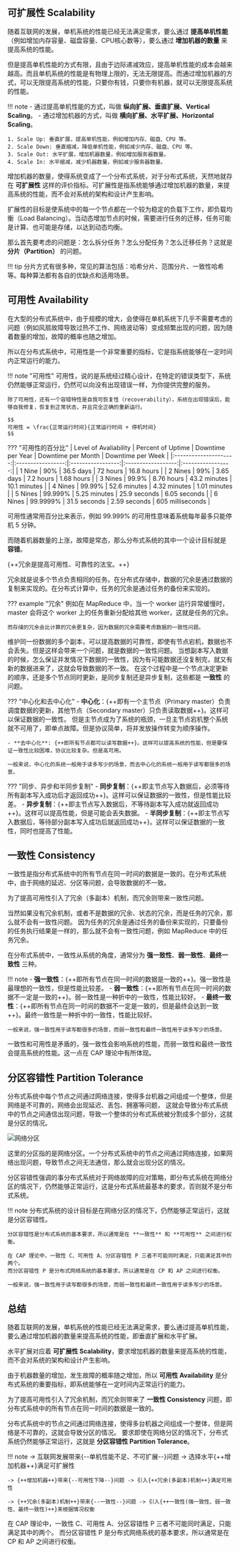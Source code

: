 
## 可扩展性 Scalability
随着互联网的发展，单机系统的性能已经无法满足需求，要么通过 **提高单机性能**（例如增加内存容量、磁盘容量、CPU核心数等），要么通过 **增加机器的数量** 来提高系统的性能。

但是提高单机性能的方式有限，且由于边际递减效应，提高单机性能的成本会越来越高。而且单机系统的性能是有物理上限的，无法无限提高。而通过增加机器的方式，可以无限提高系统的性能，只要你有钱，只要你有机器，就可以无限提高系统的性能。

!!! note
    - 通过提高单机性能的方式，叫做 **纵向扩展、垂直扩展、Vertical Scaling**。
    - 通过增加机器的方式，叫做 **横向扩展、水平扩展、Horizontal Scaling**。

    1. Scale Up: 垂直扩展，提高单机性能，例如增加内存、磁盘、CPU 等。
    2. Scale Down: 垂直缩减，降低单机性能，例如减少内存、磁盘、CPU 等。
    3. Scale Out: 水平扩展，增加机器数量，例如增加服务器数量。
    4. Scale In: 水平缩减，减少机器数量，例如减少服务器数量。


增加机器的数量，使得系统变成了一个分布式系统，对于分布式系统，天然地就存在 **可扩展性** 这样的评价指标。可扩展性是指系统能够通过增加机器的数量，来提高系统的性能，而不会对系统的架构和设计产生影响。

扩展性的目标是使系统中的每一个节点都在一个较为稳定的负载下工作，即负载均衡（Load Balancing）。当动态增加节点的时候，需要进行任务的迁移，任务可能是计算、也可能是存储，以达到动态均衡。

那么首先要考虑的问题是：怎么拆分任务？怎么分配任务？怎么迁移任务？这就是 **分片（Partition）** 的问题。

!!! tip
    分片方式有很多种，常见的算法包括：哈希分片、范围分片、一致性哈希等。每种算法都有各自的优缺点和适用场景。

## 可用性 Availability
在大型的分布式系统中，由于规模的增大，会使得在单机系统下几乎不需要考虑的问题（例如风扇故障导致过热不工作、网络波动等）变成频繁出现的问题，因为随着数量的增加，故障的概率也随之增加。

所以在分布式系统中，可用性是一个非常重要的指标，它是指系统能够在一定时间内正常运行的能力。

!!! note "可用性"
    可用性，说的是系统经过精心设计，在特定的错误类型下，系统仍然能够正常运行，仍然可以向没有出现错误一样，为你提供完整的服务。
    
    除了可用性，还有一个容错特性是自我可恢复性（recoverability），系统在出现错误后，能够自我修复，恢复到正常状态，并且完全正确的重新运行。

    $$
    可用性 = \frac{正常运行时间}{正常运行时间 + 停机时间}
    $$


??? "可用性的百分比"
    | Level of Avaliability | Percent of Uptime | Downtime per Year | Downtime per Month | Downtime per Week |
    |:---------------------:|:-----------------:|:-----------------:|:------------------:|:-----------------:|
    |        1 Nine         |        90%        |     36.5 days     |      72 hours      |    16.8 hours     |
    |        2 Nines        |        99%        |     3.65 days     |     7.2 hours      |    1.68 hours     |
    |        3 Nines        |       99.9%       |    8.76 hours     |    43.2 minutes    |   10.1 minutes    |
    |        4 Nines        |      99.99%       |   52.6 minutes    |    4.32 minutes    |   1.01 minutes    |
    |        5 Nines        |      99.999%      |   5.25 minutes    |    25.9 seconds    |   6.05 seconds    |
    |        6 Nines        |     99.9999%      |   31.5 seconds    |    2.59 seconds    | 605 milliseconds  |

可用性通常用百分比来表示，例如 99.999% 的可用性意味着系统每年最多只能停机 5 分钟。

而随着机器数量的上涨，故障是常态，那么分布式系统的其中一个设计目标就是 **容错**。

{++冗余是提高可用性、可靠性的法宝。++}

冗余就是说多个节点负责相同的任务。在分布式存储中，数据的冗余是通过数据的复制来实现的。在分布式计算中，任务的冗余是通过任务的备份来实现的。

??? example "冗余"
    例如在 MapReduce 中，当一个 worker 运行异常缓慢时，master 会将这个 worker 上的任务重新分配给其他 worker，这就是任务的冗余。

    而存储的冗余会比计算的冗余更复杂，因为数据的冗余需要考虑数据的一致性问题。


维护同一份数据的多个副本，可以提高数据的可靠性，即使有节点宕机，数据也不会丢失。但是这样会带来一个问题，就是数据的一致性问题。
当想副本写入数据的时候，怎么保证并发情况下数据的一致性，因为有可能数据还没复制完，就又有新的数据进来了，这就会导致数据的不一致。
在这个过程中是一个节点决定更新的顺序，还是多个节点同时更新，是同步复制还是异步复制，这些都是 **一致性** 的问题。

??? "中心化和去中心化"
    - **中心化**：{++即有一个主节点（Primary master）负责调度数据的更新，其他节点（Secondary master）只负责读取数据++}。这样可以保证数据的一致性。
    但是主节点成为了系统的瓶颈，一旦主节点宕机整个系统就不可用了，即单点故障。但是协议简单，将并发放操作转变为顺序操作。

    - **去中心化**: {++即所有节点都可以读写数据++}。这样可以提高系统的性能，但是要保证一致性比较困难，协议比较复杂。但是高可用。

    一般来说，中心化的系统一般用于读多写少的场景，而去中心化的系统一般用于读写都很多的场景。

??? "同步、异步和半同步复制"
    - **同步复制**：{++即主节点写入数据后，必须等待所有副本写入成功后才返回成功++}。这样可以保证数据的一致性，但是性能比较差。
    - **异步复制**：{++即主节点写入数据后，不等待副本写入成功就返回成功++}。这样可以提高性能，但是可能会丢失数据。
    - **半同步复制**：{++即主节点写入数据后，等待部分副本写入成功后就返回成功++}。这样可以保证数据的一致性，同时也提高了性能。

## 一致性 Consistency

一致性是指分布式系统中的所有节点在同一时间的数据是一致的。在分布式系统中，由于网络的延迟、分区等问题，会导致数据的不一致。

为了提高可用性引入了冗余（多副本）机制，而冗余则带来一致性问题。

当然如果没有冗余机制，或者不是数据的冗余、状态的冗余，而是任务的冗余，那么就不会有一致性问题。
因为任务的冗余是通过任务的备份来实现的，只要备份的任务执行结果是一样的，那么就不会有一致性问题，例如 MapReduce 中的任务冗余。


在分布式系统中，一致性从系统的角度，通常分为 **强一致性**、**弱一致性**、**最终一致性** 三种。

!!! note
    - **强一致性**：{++即所有节点在同一时间的数据是一致的++}。强一致性是最理想的一致性，但是性能比较差。
    - **弱一致性**：{++即所有节点在同一时间的数据不一定是一致的++}。弱一致性是一种折中的一致性，性能比较好。
    - **最终一致性**：{++即所有节点在同一时间的数据不一定是一致的，但是最终会达到一致++}。最终一致性是一种折中的一致性，性能比较好。

    一般来说，强一致性用于读写都很多的场景，而弱一致性和最终一致性用于读多写少的场景。

一致性和可用性是矛盾的，强一致性会影响系统的性能，而弱一致性和最终一致性会提高系统的性能。这一点在 CAP 理论中有所体现。

## 分区容错性 Partition Tolerance

分布式系统中每个节点之间通过网络连接，使得多台机器之间组成一个整体，但是网络是不可靠的，网络会出现延迟、丢包、拥塞等问题，
这就会导致分布式系统中的节点之间通信出现问题，导致一个整体的分布式系统被分割成多个部分，这就是分区的情况。

![网络分区](https://blogpicure.oss-cn-shenzhen.aliyuncs.com/blog/illustration-pic/distributed/partition.png)

这里的分区指的是网络分区。一个分布式系统中的节点之间通过网络连接，如果网络出现问题，导致节点之间无法通信，那么就会出现分区的情况。

分区容错性强调的事分布式系统对于网络故障的应对策略，即分布式系统在网络分区的情况下，仍然能够正常运行，这是分布式系统最基本的要求，否则就不是分布式系统。

!!! note
    分布式系统的设计目标是在网络分区的情况下，仍然能够正常运行，这就是分区容错性。

    分区容错性是分布式系统的基本要求，所以通常是在 **一致性** 和 **可用性** 之间进行权衡。

    在 CAP 理论中，一致性 C、可用性 A、分区容错性 P 三者不可能同时满足，只能满足其中的两个。
    而分区容错性 P 是分布式网络系统的基本要求，所以通常是在 CP 和 AP 之间进行权衡。

    一般来说，强一致性用于读写都很多的场景，而弱一致性和最终一致性用于读多写少的场景。

## 总结

随着互联网的发展，单机系统的性能已经无法满足需求，要么通过提高单机性能，要么通过增加机器的数量来提高系统的性能，即垂直扩展和水平扩展。

水平扩展对应着 **可扩展性 Scalability**，要求增加机器的数量来提高系统的性能，而不会对系统的架构和设计产生影响。

由于机器数量的增加，发生故障的概率随之增加，所以 **可用性 Availability** 是分布式系统的重要指标，即系统能够在一定时间内正常运行的能力。

为了提高可用性引入了冗余机制，而冗余则带来了 **一致性 Consistency** 问题，即分布式系统中的所有节点在同一时间的数据是一致的。

分布式系统中的节点之间通过网络连接，使得多台机器之间组成一个整体，但是网络是不可靠的，这就会导致分区的情况。
要求即使在网络分区的情况下，分布式系统仍然能够正常运行，这就是 **分区容错性 Partition Tolerance**。

!!! note
    -> 互联网发展带来{--单机性能不足、不可扩展--}问题 -> 选择水平{++增加机器++}满足可扩展性

    -> {++增加机器++}带来{--可用性下降--}问题 -> 引入{++冗余(多副本)机制++}满足可用性 

    -> {++冗余(多副本)机制++}带来{--一致性--}问题 -> 引入{++一致性(强一致性、弱一致性、最终一致性)++}来根据情况权衡


在 CAP 理论中，一致性 C、可用性 A、分区容错性 P 三者不可能同时满足，只能满足其中的两个。
而分区容错性 P 是分布式网络系统的基本要求，所以通常是在 CP 和 AP 之间进行权衡。